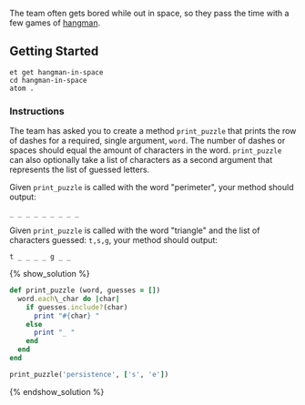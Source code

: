 The team often gets bored while out in space, so they pass the time with a few games of [hangman][hangman-article].

## Getting Started
```no-highlight
et get hangman-in-space
cd hangman-in-space
atom .
```

### Instructions

The team has asked you to create a method `print_puzzle` that prints the row of dashes for a required,
single argument, `word`. The number of dashes or spaces should equal the amount of characters in the word.
`print_puzzle` can also optionally take a list of characters as a second argument
that represents the list of guessed letters.

Given `print_puzzle` is called with the word "perimeter", your method should output:

```no-highlight
_ _ _ _ _ _ _ _ _
```

Given `print_puzzle` is called with the word "triangle" and the list of characters guessed: `t,s,g`,
your method should output:

```no-highlight
t _ _ _ _ g _ _
```

{% show_solution %}
```ruby
def print_puzzle (word, guesses = [])
  word.each\_char do |char|
    if guesses.include?(char)
      print "#{char} "
    else
      print "_ "
    end
  end
end

print_puzzle('persistence', ['s', 'e'])
```

{% endshow_solution %}

[hangman-article]: http://en.wikipedia.org/wiki/Hangman_%28game%29

